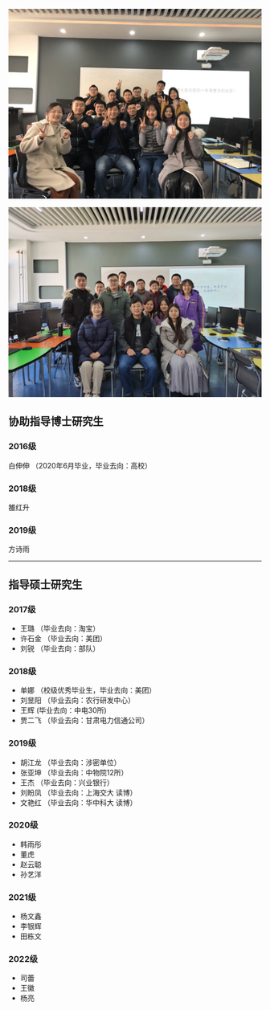 
![Team](img/201912.jpg)

![Team](img/202102.jpg)
## 协助指导博士研究生

### 2016级

白伸伸 （2020年6月毕业，毕业去向：高校）

### 2018级

雒红升

### 2019级

方诗雨

***

## 指导硕士研究生

### 2017级

- 王璐 （毕业去向：淘宝）
- 许石金 （毕业去向：美团）
- 刘锐 （毕业去向：部队）

### 2018级

- 单娜 （校级优秀毕业生，毕业去向：美团）
- 刘昱阳 （毕业去向：农行研发中心）
- 王辉 (毕业去向：中电30所)
- 贾二飞 （毕业去向：甘肃电力信通公司）

### 2019级

- 胡江龙 （毕业去向：涉密单位）
- 张亚坤 （毕业去向：中物院12所）
- 王杰 （毕业去向：兴业银行）
- 刘盼凤 （毕业去向：上海交大 读博）
- 文艳红 （毕业去向：华中科大 读博）

### 2020级

- 韩雨彤
- 董虎
- 赵云聪
- 孙艺洋

### 2021级

- 杨文鑫
- 李银辉
- 田栋文

### 2022级
- 司蕾
- 王徽
- 杨亮
